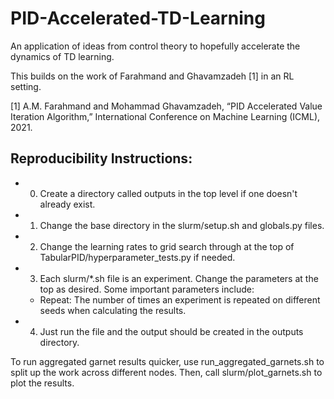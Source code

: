# PID-Accelerated-TD-Learning
An application of ideas from control theory to hopefully accelerate the dynamics of TD learning.

This builds on the work of Farahmand and Ghavamzadeh [1] in an RL setting.

[1] A.M. Farahmand and Mohammad Ghavamzadeh, “PID Accelerated Value Iteration Algorithm,” International Conference on Machine Learning (ICML), 2021.

## Reproducibility Instructions:
- 0) Create a directory called outputs in the top level if one doesn't already exist.
- 1) Change the base directory in the slurm/setup.sh and globals.py files.
- 2) Change the learning rates to grid search through at the top of TabularPID/hyperparameter_tests.py if needed.
- 3) Each slurm/*.sh file is an experiment. Change the parameters at the top as desired. Some important parameters include:
    - Repeat: The number of times an experiment is repeated on different seeds when calculating the results.
- 4) Just run the file and the output should be created in the outputs directory.


To run aggregated garnet results quicker, use run_aggregated_garnets.sh to split up the work across different nodes. Then, call slurm/plot_garnets.sh to plot the results.